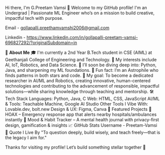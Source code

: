 Hi there, I'm G.Preetam Vamsi 👋
Welcome to my GitHub profile! I'm an Undergrad | Passionate ML Engineer who’s on a mission to build creative, impactful tech with purpose.

Email - gollapalli.preethamvamshi2006@gmail.com

Linkedin - https://www.linkedin.com/in/gollapalli-preetam-vamsi-696827292/?originalSubdomain=in

🚀 **About Me**
🎓 I'm currently a 2nd Year B.Tech student in CSE (AIML) at Geethanjali College of Engineering and Technology.
🤖 My interests include AI, IoT, Robotics, and Data Science.
🌱 I’ll soon be diving deep into: Python, Java, and sharpening my ML foundations.
🌌 Fun fact: I’m an Astrophile who finds patterns in both stars and code.
🎯 My goal: To become a dedicated researcher in AI/ML and Robotics, creating innovative, human-centered technologies and contributing to the advancement of responsible, impactful solutions—while sharing knowledge through teaching and mentorship.
🛠 Tech Stack
Languages: Python, Java, C
Web: HTML, CSS, JavaScript
AI/ML & Tools: Teachable Machine, Google AI Studio
Other Tools I Vibe With: Lovable.dev, bolt.new
Design & UX: Figma, Canva
🌟 Featured Projects
🚨 HOAX – Emergency response app that alerts nearby hospitals/ambulances instantly
📔 Mood & Habit Tracker – A mental health journal with privacy-first design, gamification & insights
📈 GitHub Stats
Username - Preetam-Vamsi
📌 Quote I Live By
"To question deeply, build wisely, and teach freely—that is the legacy I aim for."

Thanks for visiting my profile! Let’s build something stellar together 🚀
